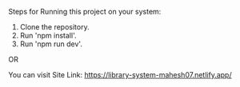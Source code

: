 Steps for Running this project on your system:

1. Clone the repository.
2. Run 'npm install'.
3. Run 'npm run dev'.

OR

You can visit Site Link: https://library-system-mahesh07.netlify.app/
